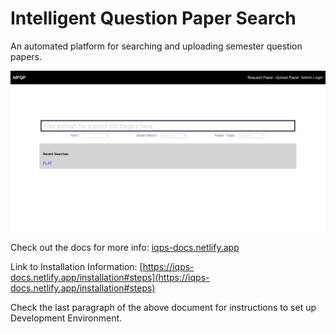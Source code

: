 Intelligent Question Paper Search
=================================

An automated platform for searching and uploading semester question papers.

![Search Interface](docs/source/_static/search.png)


Check out the docs for more info: [iqps-docs.netlify.app](https://iqps-docs.netlify.app/)

Link to Installation Information: [https://iqps-docs.netlify.app/installation#steps](https://iqps-docs.netlify.app/installation#steps)

Check the last paragraph of the above document for instructions to set up Development Environment.